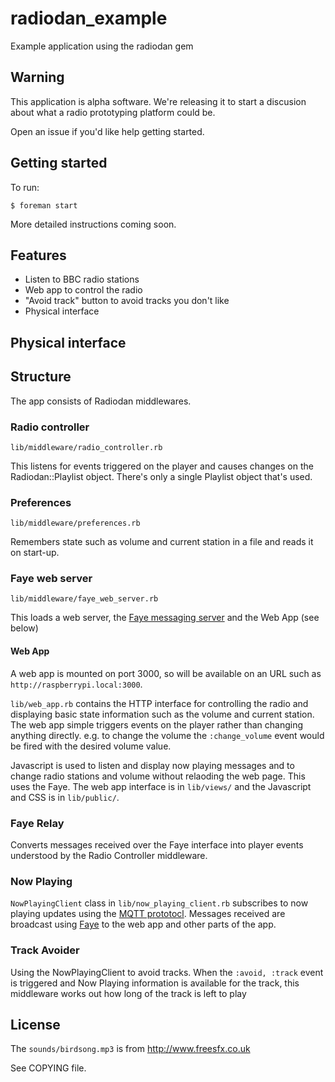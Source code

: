 radiodan_example
================

Example application using the radiodan gem

Warning
---

This application is alpha software. We're releasing it to start a discusion about what a radio prototyping platform could be. 

Open an issue if you'd like help getting started.

## Getting started

To run:

    $ foreman start 

More detailed instructions coming soon.

## Features

- Listen to BBC radio stations
- Web app to control the radio
- "Avoid track" button to avoid tracks you don't like
- Physical interface

## Physical interface

## Structure

The app consists of Radiodan middlewares.

### Radio controller

`lib/middleware/radio_controller.rb`

This listens for events triggered on the player and causes changes on the Radiodan::Playlist object. There's only a single Playlist object that's used.

### Preferences

`lib/middleware/preferences.rb`

Remembers state such as volume and current station in a file and reads it on start-up.

### Faye web server

`lib/middleware/faye_web_server.rb`

This loads a web server, the [Faye messaging server]() and the Web App (see below)

#### Web App

A web app is mounted on port 3000, so will be available on an URL such as `http://raspberrypi.local:3000`.

`lib/web_app.rb` contains the HTTP interface for controlling the radio and displaying basic state information such as the volume and current station. The web app simple triggers events on the player rather than changing anything directly. e.g. to change the volume the `:change_volume` event would be fired with the desired volume value.

Javascript is used to listen and display now playing messages and to change radio stations and volume without relaoding the web page. This uses the Faye. The web app interface is in `lib/views/` and the Javascript and CSS is in `lib/public/`.

### Faye Relay

Converts messages received over the Faye interface into player events understood by the Radio Controller middleware.

### Now Playing

`NowPlayingClient` class in `lib/now_playing_client.rb` subscribes to now playing updates using the [MQTT prototocl](). Messages received are broadcast using [Faye]() to the web app and other parts of the app.

### Track Avoider

Using the NowPlayingClient to avoid tracks. When the `:avoid, :track` event is triggered and Now Playing information is available for the track, this middleware works out how long of the track is left to play 

## License

The `sounds/birdsong.mp3` is from http://www.freesfx.co.uk

See COPYING file.
